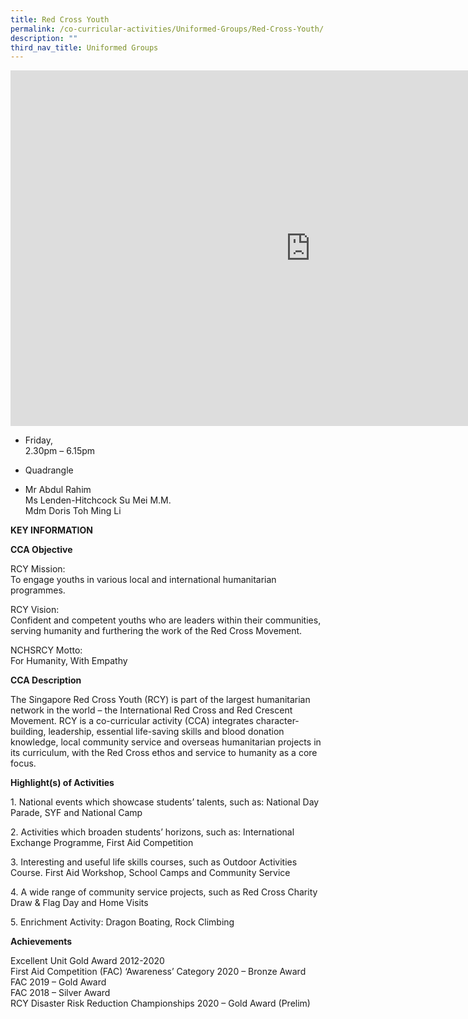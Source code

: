 ```yaml
---
title: Red Cross Youth
permalink: /co-curricular-activities/Uniformed-Groups/Red-Cross-Youth/
description: ""
third_nav_title: Uniformed Groups
---
```



<iframe allowfullscreen="true" height="569" width="960" frameborder="0" src="https://docs.google.com/presentation/d/e/2PACX-1vSfABSwdiTXxZan70rEQNYyJ6GYFUmR4pBbQng-9ichJqlshSYS0oFAXLd-4VoJtiZM2-jE1zd4r-JO/embed?start=false&amp;loop=false&amp;delayms=3000"></iframe>

*   Friday,  
    2.30pm – 6.15pm

  

*   Quadrangle

  

*   Mr Abdul Rahim  
    Ms Lenden-Hitchcock Su Mei M.M.  
    Mdm Doris Toh Ming Li
		
**KEY INFORMATION**
		
**CCA Objective**

RCY Mission:<br>
To engage youths in various local and international humanitarian programmes.

  

RCY Vision:<br>
Confident and competent youths who are leaders within their communities, serving humanity and furthering the work of the Red Cross Movement.

  

NCHSRCY Motto:<br>
For Humanity, With Empathy

**CCA Description**

The Singapore Red Cross Youth (RCY) is part of the largest humanitarian network in the world – the International Red Cross and Red Crescent Movement. RCY is a co-curricular activity (CCA) integrates character-building, leadership, essential life-saving skills and blood donation knowledge, local community service and overseas humanitarian projects in its curriculum, with the Red Cross ethos and service to humanity as a core focus.

**Highlight(s) of Activities**

1\. National events which showcase students’ talents, such as: National Day Parade, SYF and National Camp

2\. Activities which broaden students’ horizons, such as: International Exchange Programme, First Aid Competition

3\. Interesting and useful life skills courses, such as Outdoor Activities Course. First Aid Workshop, School Camps and Community Service

4\. A wide range of community service projects, such as Red Cross Charity Draw &amp; Flag Day and Home Visits

5\. Enrichment Activity: Dragon Boating, Rock Climbing

**Achievements**

Excellent Unit Gold Award 2012-2020<br>
First Aid Competition (FAC) ‘Awareness’ Category 2020 – Bronze Award<br>
FAC 2019 – Gold Award<br>
FAC 2018 – Silver Award<br>
RCY Disaster Risk Reduction Championships 2020 – Gold Award (Prelim)